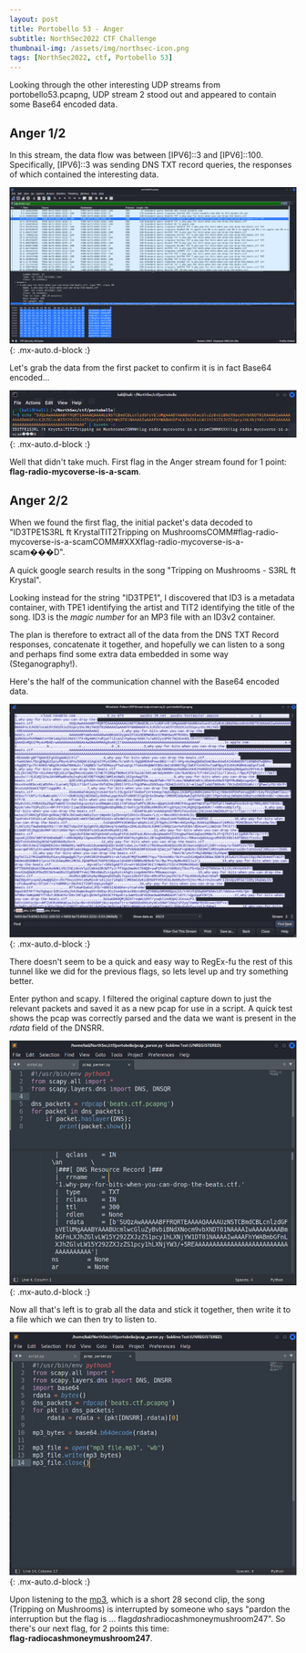 ```yaml
---
layout: post
title: Portobello 53 - Anger
subtitle: NorthSec2022 CTF Challenge
thumbnail-img: /assets/img/northsec-icon.png
tags: [NorthSec2022, ctf, Portobello 53]
---
```


Looking through the other interesting UDP streams from portobello53.pcapng, UDP stream 2 stood out and appeared to contain some Base64 encoded data. 

## Anger 1/2

In this stream, the data flow was between \[IPV6\]::3 and \[IPV6\]::100. Specifically, \[IPV6\]::3 was sending DNS TXT record queries, the responses of which contained the interesting data.

![DNS stream 2](../assets/img/anger/anger1_1.png){: .mx-auto.d-block :}

Let's grab the data from the first packet to confirm it is in fact Base64 encoded...

![decoded Base64](../assets/img/anger/anger1_2.png){: .mx-auto.d-block :}

Well that didn't take much. First flag in the Anger stream found for 1 point:  
**flag-radio-mycoverse-is-a-scam**.

## Anger 2/2

When we found the first flag, the initial packet's data decoded to "ID3TPE1S3RL ft KrystalTIT2Tripping on MushroomsCOMM#flag-radio-mycoverse-is-a-scamCOMM#XXXflag-radio-mycoverse-is-a-scam���D".

A quick google search results in the song "Tripping on Mushrooms - S3RL ft Krystal". 

Looking instead for the string "ID3TPE1", I discovered that ID3 is a metadata container, with TPE1 identifying the artist and TIT2 identifying the title of the song. ID3 is the *magic number* for an MP3 file with an ID3v2 container. 

The plan is therefore to extract all of the data from the DNS TXT Record responses, concatenate it together, and hopefully we can listen to a song and perhaps find some extra data embedded in some way (Steganography!).

Here's the half of the communication channel with the Base64 encoded data. 

![DNS stream 2, base64 encoded data](../assets/img/anger/anger2_1.png){: .mx-auto.d-block :}

There doesn't seem to be a quick and easy way to RegEx-fu the rest of this tunnel like we did for the previous flags, so lets level up and try something better.

Enter python and scapy. I filtered the original capture down to just the relevant packets and saved it as a new pcap for use in a script. A quick test shows the pcap was correctly parsed and the data we want is present in the *rdata* field of the DNSRR.

![Python and Scapy test](../assets/img/anger/anger2_2.png){: .mx-auto.d-block :}

Now all that's left is to grab all the data and stick it together, then write it to a file which we can then try to listen to.

![mp3 scraper](../assets/img/anger/anger2_3.png){: .mx-auto.d-block :}

Upon listening to the [mp3](../assets/files/mp3_file.mp3), which is a short 28 second clip, the song (Tripping on Mushrooms) is interrupted by someone who says "pardon the interruption but the flag is ... flag*dash*radiocashmoneymushroom247". So there's our next flag, for 2 points this time:  
**flag-radiocashmoneymushroom247**.
